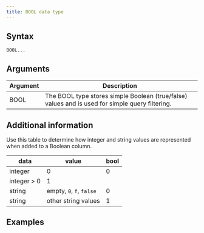 ```yaml
---
title: BOOL data type
---
```


## Syntax

```
BOOL...
```

## Arguments

| Argument | Description |
|---|---|
| BOOL | The BOOL type stores simple Boolean (true/false) values and is used for simple query filtering. |

## Additional information

Use this table to determine how integer and string values are represented when added to a Boolean column.

| data | value | bool |
|---|---|---|
| integer | 0 | 0 |
| integer > 0 | 1 |
| string | empty, `0`, `f`, `false` | 0 |
| string | other string values | 1 |

## Examples
